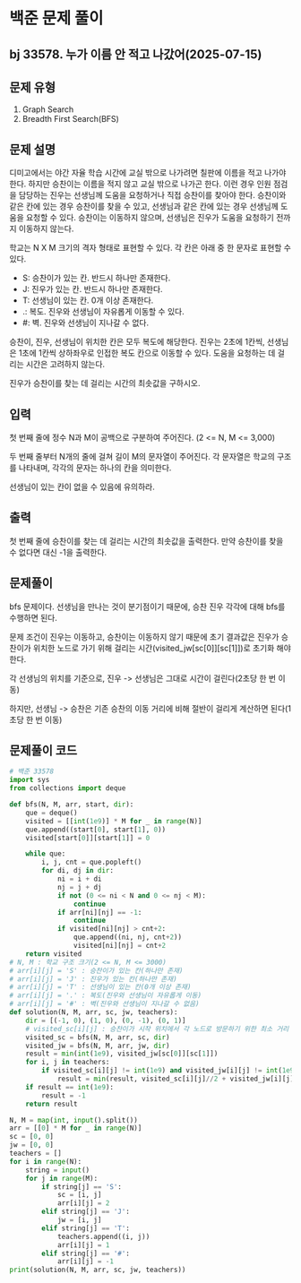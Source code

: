 # 백준 문제 풀이

## bj 33578. 누가 이름 안 적고 나갔어(2025-07-15)

## 문제 유형

1. Graph Search
2. Breadth First Search(BFS)

## 문제 설명

디미고에서는 야간 자율 학습 시간에 교실 밖으로 나가려면 칠판에 이름을 적고 나가야 한다. 하지만 승찬이는 이름을 적지 않고 교실 밖으로 나가곤 한다. 이런 경우 인원 점검을 담당하는 진우는 선생님께 도움을 요청하거나 직접 승찬이를 찾아야 한다. 승찬이와 같은 칸에 있는 경우 승찬이를 찾을 수 있고, 선생님과 같은 칸에 있는 경우 선생님께 도움을 요청할 수 있다. 승찬이는 이동하지 않으며, 선생님은 진우가 도움을 요청하기 전까지 이동하지 않는다.

학교는 N X M 크기의 격자 형태로 표현할 수 있다. 각 칸은 아래 중 한 문자로 표현할 수 있다.

- S: 승찬이가 있는 칸. 반드시 하나만 존재한다.
- J: 진우가 있는 칸. 반드시 하나만 존재한다.
- T: 선생님이 있는 칸. 0개 이상 존재한다.
- .: 복도. 진우와 선생님이 자유롭게 이동할 수 있다.
- #: 벽. 진우와 선생님이 지나갈 수 없다.

승찬이, 진우, 선생님이 위치한 칸은 모두 복도에 해당한다. 진우는 2초에 1칸씩, 선생님은 1초에 1칸씩 상하좌우로 인접한 복도 칸으로 이동할 수 있다. 도움을 요청하는 데 걸리는 시간은 고려하지 않는다.

진우가 승찬이를 찾는 데 걸리는 시간의 최솟값을 구하시오.

## 입력

첫 번째 줄에 정수 N과 M이 공백으로 구분하여 주어진다. (2 <= N, M <= 3,000)

두 번째 줄부터 N개의 줄에 걸쳐 길이 M의 문자열이 주어진다. 각 문자열은 학교의 구조를 나타내며, 각각의 문자는 하나의 칸을 의미한다.

선생님이 있는 칸이 없을 수 있음에 유의하라.

## 출력

첫 번째 줄에 승찬이를 찾는 데 걸리는 시간의 최솟값을 출력한다. 만약 승찬이를 찾을 수 없다면 대신 -1을 출력한다.

## 문제풀이

bfs 문제이다. 선생님을 만나는 것이 분기점이기 때문에, 승찬 진우 각각에 대해 bfs를 수행하면 된다.

문제 조건이 진우는 이동하고, 승찬이는 이동하지 않기 때문에 초기 결과값은 진우가 승찬이가 위치한 노드로 가기 위해 걸리는 시간(visited_jw[sc[0]][sc[1]])로 초기화 해야 한다.

각 선생님의 위치를 기준으로, 진우 -> 선생님은 그대로 시간이 걸린다(2초당 한 번 이동)

하지만, 선생님 -> 승찬은 기존 승찬의 이동 거리에 비해 절반이 걸리게 계산하면 된다(1초당 한 번 이동)

## 문제풀이 코드

```python
# 백준 33578
import sys
from collections import deque

def bfs(N, M, arr, start, dir):
    que = deque()
    visited = [[int(1e9)] * M for _ in range(N)]
    que.append((start[0], start[1], 0))
    visited[start[0]][start[1]] = 0

    while que:
        i, j, cnt = que.popleft()
        for di, dj in dir:
            ni = i + di
            nj = j + dj
            if not (0 <= ni < N and 0 <= nj < M):
                continue
            if arr[ni][nj] == -1:
                continue
            if visited[ni][nj] > cnt+2:
                que.append((ni, nj, cnt+2))
                visited[ni][nj] = cnt+2
    return visited
# N, M : 학교 구조 크기(2 <= N, M <= 3000)
# arr[i][j] = 'S' : 승찬이가 있는 칸(하나만 존재)
# arr[i][j] = 'J' : 진우가 있는 칸(하나만 존재)
# arr[i][j] = 'T' : 선생님이 있는 칸(0개 이상 존재)
# arr[i][j] = '.' : 복도(진우와 선생님이 자유롭게 이동)
# arr[i][j] = '#' : 벽(진우와 선생님이 지나갈 수 없음)
def solution(N, M, arr, sc, jw, teachers):
    dir = [(-1, 0), (1, 0), (0, -1), (0, 1)]
    # visited_sc[i][j] : 승찬이가 시작 위치에서 각 노드로 방문하기 위한 최소 거리
    visited_sc = bfs(N, M, arr, sc, dir)
    visited_jw = bfs(N, M, arr, jw, dir)
    result = min(int(1e9), visited_jw[sc[0]][sc[1]])
    for i, j in teachers:
        if visited_sc[i][j] != int(1e9) and visited_jw[i][j] != int(1e9):
            result = min(result, visited_sc[i][j]//2 + visited_jw[i][j])
    if result == int(1e9):
        result = -1
    return result

N, M = map(int, input().split())
arr = [[0] * M for _ in range(N)]
sc = [0, 0]
jw = [0, 0]
teachers = []
for i in range(N):
    string = input()
    for j in range(M):
        if string[j] == 'S':
            sc = [i, j]
            arr[i][j] = 2
        elif string[j] == 'J':
            jw = [i, j]
        elif string[j] == 'T':
            teachers.append((i, j))
            arr[i][j] = 1
        elif string[j] == '#':
            arr[i][j] = -1
print(solution(N, M, arr, sc, jw, teachers))
```

```java


```
